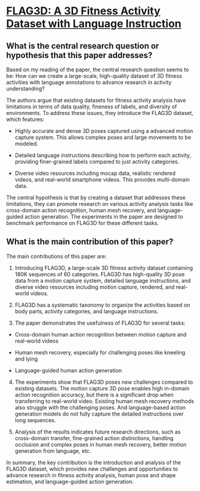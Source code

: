 # [FLAG3D: A 3D Fitness Activity Dataset with Language Instruction](https://arxiv.org/abs/2212.04638)

## What is the central research question or hypothesis that this paper addresses?

 Based on my reading of the paper, the central research question seems to be: How can we create a large-scale, high-quality dataset of 3D fitness activities with language annotations to advance research in activity understanding? 

The authors argue that existing datasets for fitness activity analysis have limitations in terms of data quality, fineness of labels, and diversity of environments. To address these issues, they introduce the FLAG3D dataset, which features:

- Highly accurate and dense 3D poses captured using a advanced motion capture system. This allows complex poses and large movements to be modeled.

- Detailed language instructions describing how to perform each activity, providing finer-grained labels compared to just activity categories. 

- Diverse video resources including mocap data, realistic rendered videos, and real-world smartphone videos. This provides multi-domain data.

The central hypothesis is that by creating a dataset that addresses these limitations, they can promote research on various activity analysis tasks like cross-domain action recognition, human mesh recovery, and language-guided action generation. The experiments in the paper are designed to benchmark performance on FLAG3D for these different tasks.


## What is the main contribution of this paper?

 The main contributions of this paper are:

1. Introducing FLAG3D, a large-scale 3D fitness activity dataset containing 180K sequences of 60 categories. FLAG3D has high-quality 3D pose data from a motion capture system, detailed language instructions, and diverse video resources including motion capture, rendered, and real-world videos. 

2. FLAG3D has a systematic taxonomy to organize the activities based on body parts, activity categories, and language instructions. 

3. The paper demonstrates the usefulness of FLAG3D for several tasks:

- Cross-domain human action recognition between motion capture and real-world videos

- Human mesh recovery, especially for challenging poses like kneeling and lying

- Language-guided human action generation

4. The experiments show that FLAG3D poses new challenges compared to existing datasets. The motion capture 3D pose enables high in-domain action recognition accuracy, but there is a significant drop when transferring to real-world video. Existing human mesh recovery methods also struggle with the challenging poses. And language-based action generation models do not fully capture the detailed instructions over long sequences.

5. Analysis of the results indicates future research directions, such as cross-domain transfer, fine-grained action distinctions, handling occlusion and complex poses in human mesh recovery, better motion generation from language, etc.

In summary, the key contribution is the introduction and analysis of the FLAG3D dataset, which provides new challenges and opportunities to advance research in fitness activity analysis, human pose and shape estimation, and language-guided action generation.
